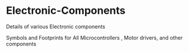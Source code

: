 # Electronic-Components
Details of various Electronic components

Symbols and Footprints for All Microcontrollers , Motor drivers, and other components

